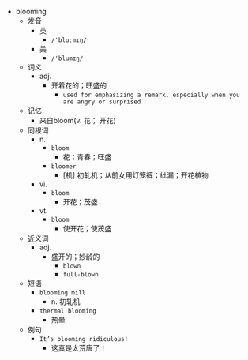 - blooming
  - 发音
    - 英
      - `/'bluːmɪŋ/`
    - 美
      - `/'blumɪŋ/`
  - 词义
    - adj.
      - 开着花的；旺盛的
        - `used for emphasizing a remark, especially when you are angry or surprised`
  - 记忆
    - 来自bloom(v. 花； 开花)
  - 同根词
    - n.
      - `bloom`
        - 花；青春；旺盛
      - `bloomer`
        - [机] 初轧机；从前女用灯笼裤；纰漏；开花植物
    - vi.
      - `bloom`
        - 开花；茂盛
    - vt.
      - `bloom`
        - 使开花；使茂盛
  - 近义词
    - adj.
      - 盛开的；妙龄的
        - `blown`
        - `full-blown`
  - 短语
    - `blooming mill`
      - n. 初轧机 
    - `thermal blooming`
      - 热晕 
  - 例句
    - `It’s blooming ridiculous!`
      - 这真是太荒唐了！

